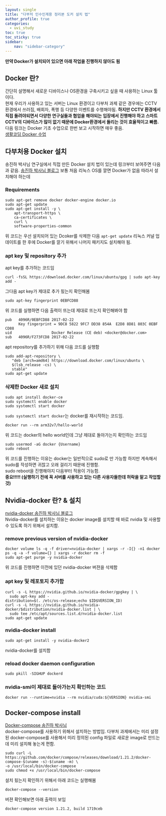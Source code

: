 ```yaml
---
layout: single
title: "다부처 인수인계용 정리본 도커 설치 법"
author_profile: true
categories:
  - uvi_study
toc: true
toc_sticky: true
sidebar:
    nav: "sidebar-category"
---
```


**만약 Docker가 설치되어 있으면 아래 작업을 진행하지 않아도 됨**

## Docker 란?
간단히 설명해서 새로운 디바이스나 OS환경을 구축시키고 싶을 때 사용하는 Linux 툴이다.  
현재 우리가 사용하고 있는 서버는 Linux 환경이고 다부처 과제 같은 경우에는 CCTV 환경에서 쓰러짐, 배회자, 폭행 등 다양한 이벤트를 수행해야됨. **하지만 CCTV 환경에서 직접 돌려야되면서 다양한 연구실들과 협업을 해야되는 입장에서 진행해야 하고 스마트 CCTV의 디바이스가 많이 없기 때문에 Docker환경에서 돌리는 것이 효율적이고 빠름.**  
다음 링크는 Docker 기초 수업으로 한번 보고 시작하면 매우 좋음.  
[생활코딩 Docker 수업](https://www.youtube.com/watch?v=Ps8HDIAyPD0&list=PLuHgQVnccGMDeMJsGq2O-55Ymtx0IdKWf)  

## 다부처용 Docker 설치
송진하 박사님 연구실에서 직접 만든 Docker 설치 법이 있는데 링크부터 보여주면 다음과 같음. [송진하 박사님 블로그](https://velog.io/@jinhasong/Docker-install)
보통 처음 리눅스 OS를 깔면 Docker가 없음 따라서 설치해야 하는데
### Requirements
```
sudo apt-get remove docker docker-engine docker.io
sudo apt-get update
sudo apt-get install -y \
    apt-transport-https \
    ca-certificates \
    curl \
    software-properties-common
```
위 코드는 우선 설치되어 있는 Dcoker를 삭제한 다음 `apt-get update` 리눅스 커널 업데이트를 한 후에 Docker를 깔기 위해서 나머지 패키지도 설치해야 됨.
### apt key 및 repository 추가
apt key를 추가하는 코드임
```
curl -fsSL https://download.docker.com/linux/ubuntu/gpg | sudo apt-key add -
```
그다음 apt key가 제대로 추가 됬는지 확인해봄
```
sudo apt-key fingerprint 0EBFCD88
```
위 코드를 실행하면 다음 출력이 뜨는데 제대로 뜨는지 확인해봐야 함
```
pub   4096R/0EBFCD88 2017-02-22
      Key fingerprint = 9DC8 5822 9FC7 DD38 854A  E2D8 8D81 803C 0EBF CD88
uid                  Docker Release (CE deb) <docker@docker.com>
sub   4096R/F273FCD8 2017-02-22
```
apt repository를 추가하기 위해 다음 코드를 실행함
```
sudo add-apt-repository \
   "deb [arch=amd64] https://download.docker.com/linux/ubuntu \
   $(lsb_release -cs) \
   stable"
sudo apt-get update
```
### 삭제한 Docker 새로 설치 
```
sudo apt install docker-ce
sudo systemctl enable docker
sudo systemctl start docker
```
`sudo systemctl start docker`는 docker를 재시작하는 코드임.
```
docker run --rm arm32v7/hello-world
```
위 코드는 docker의 hello world인데 그냥 제대로 돌아가는지 확인하는 코드임
```
sudo usermod -aG docker {Username}
sudo reboot
```
위 코드를 진행하는 이유는 docker는 일반적으로 sudo로 만 가능함 하지만 계속해서 sudo를 작성하면 귀찮고 오래 걸리기 때문에 진행함.  
sudo reboot을 진행해야지 다음부터 적용이 가능함.  
**중요!!!!! (실행하기 전에 꼭 서버를 사용하고 있는 다른 사용자들한데 허락을 맡고 작업할 것)**

## Nvidia-docker 란? & 설치
[nvidia-docker 송진하 박사님 블로그](https://velog.io/@jinhasong/Nvidia-docker2-install)  
Nvidia-docker를 설치하는 이유는 docker image를 설치할 때 바로 nvidia 및 사용할 수 있도록 하기 위해서 설치함.  

### remove previous version of nvidia-docker
```
docker volume ls -q -f driver=nvidia-docker | xargs -r -I{} -n1 docker ps -q -a -f volume={} | xargs -r docker rm -f
sudo apt-get purge -y nvidia-docker
```
위 코드를 진행하면 이전에 있던 nvidia-docker 버젼을 삭제함

### apt key 및 레포토지 추가함
```
curl -s -L https://nvidia.github.io/nvidia-docker/gpgkey | \
  sudo apt-key add -
distribution=$(. /etc/os-release;echo $ID$VERSION_ID)
curl -s -L https://nvidia.github.io/nvidia-docker/$distribution/nvidia-docker.list | \
  sudo tee /etc/apt/sources.list.d/nvidia-docker.list
sudo apt-get update
```
### nvidia-docker install
```
sudo apt-get install -y nvidia-docker2
```
nvidia-docker를 설치함
### reload docker daemon configuration
```
sudo pkill -SIGHUP dockerd
```
### nvidia-smi이 제대로 돌아가는지 확인하는 코드
```
docker run --runtime=nvidia --rm nvidia/cuda:${VERSION} nvidia-smi
```

## Docker-compose install
[Docker-compose 송진하 박사님](https://velog.io/@jinhasong/Docker-compose-install)  
docker-compose를 사용하기 위해서 설치하는 방법임. 다부처 과제에서는 미리 설정된 docker-compose를 사용해서 미리 정의된 config 파일로 새로운 image로 만드는데 미리 설치해 놓는게 편함.
```
sudo curl -L https://github.com/docker/compose/releases/download/1.21.2/docker-compose-$(uname -s)-$(uname -m) \
-o /usr/local/bin/docker-compose
sudo chmod +x /usr/local/bin/docker-compose
```
설치 됬는지 확인하기 위해서 아래 코드는 실행해봄
```
docker-compose --version
```
버젼 확인해보면 아래 출력이 보임
```
docker-compose version 1.21.2, build 1719ceb
```